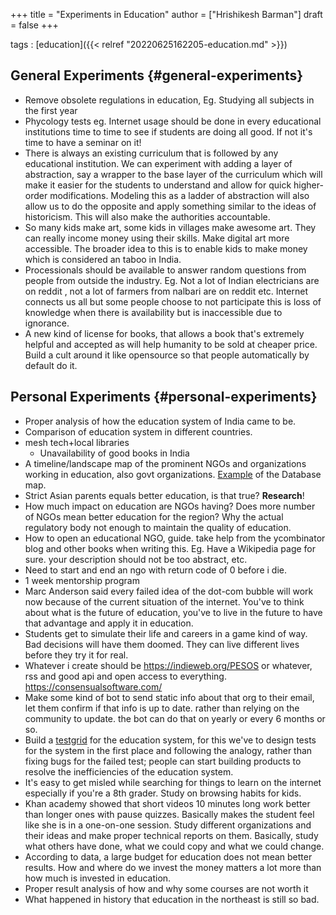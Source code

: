 +++
title = "Experiments in Education"
author = ["Hrishikesh Barman"]
draft = false
+++

tags
: [education]({{< relref "20220625162205-education.md" >}})


## General Experiments {#general-experiments}

-   Remove obsolete regulations in education, Eg. Studying all subjects in the first year
-   Phycology tests eg. Internet usage should be done in every educational institutions time to time to see if students are doing all good. If not it's time to have a seminar on it!
-   There is always an existing curriculum that is followed by any educational institution. We can experiment with adding a layer of abstraction, say a wrapper to the base layer of the curriculum which will make it easier for the students to understand and allow for quick higher-order modifications. Modeling this as a ladder of abstraction will also allow us to do the opposite and apply something similar to the ideas of historicism. This will also make the authorities accountable.
-   So many kids make art, some kids in villages make awesome art. They can really income money using their skills. Make digital art more accessible. The broader idea to this is to enable kids to make money which is considered an taboo in India.
-   Processionals should be available to answer random questions from people from outside the industry. Eg. Not a lot of Indian electricians are on reddit , not a lot of farmers from nalbari are on reddit etc. Internet connects us all but some people choose to not participate this is loss of knowledge when there is availability but is inaccessible due to ignorance.
-   A new kind of license for books, that allows a book that's extremely helpful and accepted as will help humanity to be sold at cheaper price. Build a cult around it like opensource so that people automatically by default do it.


## Personal Experiments {#personal-experiments}

-   Proper analysis of how the education system of India came to be.
-   Comparison of education system in different countries.
-   mesh tech+local libraries
    -   Unavailability of good books in India
-   A timeline/landscape map of the prominent NGOs and organizations working in education, also govt organizations. [Example](<https://drive.google.com/file/d/1RXOMBpMY6oNPqcHxDoi0jIeu3P1hwnfz/view?usp=sharing>) of the Database map.
-   Strict Asian parents equals better education, is that true? ****Research****!
-   How much impact on education are NGOs having? Does more number of NGOs mean better education for the region? Why the actual regulatory body not enough to maintain the quality of education.
-   How to open an educational NGO, guide. take help from the ycombinator blog and other books when writing this. Eg. Have a Wikipedia page for sure. your description should not be too abstract, etc.
-   Need to start and end an ngo with return code of 0 before i die.
-   1 week mentorship program
-   Marc Anderson said every failed idea of the dot-com bubble will work now because of the current situation of the internet. You've to think about what is the future of education, you've to live in the future to have that advantage and apply it in education.
-   Students get to simulate their life and careers in a game kind of way. Bad decisions will have them doomed. They can live different lives before they try it for real.
-   Whatever i create should be [<https://indieweb.org/PESOS>](<https://indieweb.org/PESOS>) or whatever, rss and good api and open access to everything. [<https://consensualsoftware.com/>](<https://consensualsoftware.com/>)
-   Make some kind of bot to send static info about that org to their email, let them confirm if that info is up to date. rather than relying on the community to update. the bot can do that on yearly or every 6 months or so.
-   Build a [testgrid](<https://github.com/GoogleCloudPlatform/testgrid>) for the education system, for this we've to design tests for the system in the first place and following the analogy, rather than fixing bugs for the failed test; people can start building products to resolve the inefficiencies of the education system.
-   It's easy to get misled while searching for things to learn on the internet especially if you're a 8th grader. Study on browsing habits for kids.
-   Khan academy showed that short videos 10 minutes long work better than longer ones with pause quizzes. Basically makes the student feel like she is in a one-on-one session. Study different organizations and their ideas and make proper technical reports on them. Basically, study what others have done, what we could copy and what we could change.
-   According to data, a large budget for education does not mean better results. How and where do we invest the money matters a lot more than how much is invested in education.
-   Proper result analysis of how and why some courses are not worth it
-   What happened in history that education in the northeast is still so bad.
